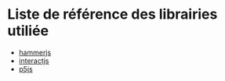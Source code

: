 # Liste de référence des librairies utiliée
*  [hammerjs](https://github.com/hammerjs/hammer.js)
*  [interactjs](https://github.com/taye/interact.js)
*  [p5js](https://github.com/processing/p5.js)


